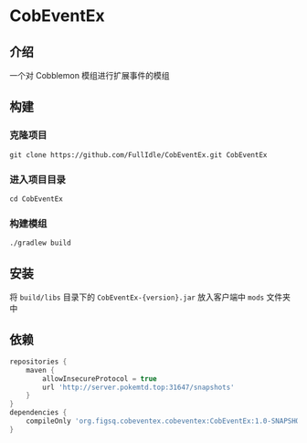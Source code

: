 # CobEventEx

## 介绍
一个对 Cobblemon 模组进行扩展事件的模组

## 构建
### 克隆项目

`git clone https://github.com/FullIdle/CobEventEx.git CobEventEx`
### 进入项目目录

`cd CobEventEx`
### 构建模组

`./gradlew build`

## 安装
将 `build/libs` 目录下的 `CobEventEx-{version}.jar` 放入客户端中 `mods` 文件夹中

## 依赖
```groovy
repositories {
    maven {
        allowInsecureProtocol = true
        url 'http://server.pokemtd.top:31647/snapshots'
    }
}
dependencies {
    compileOnly 'org.figsq.cobeventex.cobeventex:CobEventEx:1.0-SNAPSHOT'
}
```
